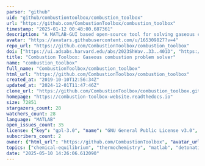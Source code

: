 ```yaml
---
parser: "github"
uid: "github/combustiontoolbox/combustion_toolbox"
url: "https://github.com/CombustionToolbox/combustion_toolbox"
timestamp: "2025-01-12 00:48:00.687361"
description: "A MATLAB-GUI based open-source tool for solving gaseous combustion problems"
avatar: "https://avatars.githubusercontent.com/u/165309827?v=4"
repo_url: "https://github.com/CombustionToolbox/combustion_toolbox"
doi: ["https://ui.adsabs.harvard.edu/abs/2023ShWav..33..401D", "https://ui.adsabs.harvard.edu/abs/2024arXiv240915086C", "https://ui.adsabs.harvard.edu/abs/2024ascl.soft12020C/abstract"]
title: "Combustion Toolbox: Gaseous combustion problem solver"
name: "combustion_toolbox"
full_name: "CombustionToolbox/combustion_toolbox"
html_url: "https://github.com/CombustionToolbox/combustion_toolbox"
created_at: "2019-10-10T12:56:34Z"
updated_at: "2024-12-01T11:47:46Z"
clone_url: "https://github.com/CombustionToolbox/combustion_toolbox.git"
homepage: "https://combustion-toolbox-website.readthedocs.io"
size: 72851
stargazers_count: 28
watchers_count: 28
language: "MATLAB"
open_issues_count: 35
license: {"key": "gpl-3.0", "name": "GNU General Public License v3.0", "spdx_id": "GPL-3.0", "url": "https://api.github.com/licenses/gpl-3.0", "node_id": "MDc6TGljZW5zZTk="}
subscribers_count: 2
owner: {"html_url": "https://github.com/CombustionToolbox", "avatar_url": "https://avatars.githubusercontent.com/u/165309827?v=4", "login": "CombustionToolbox", "type": "Organization"}
topics: ["chemical-equilibrium", "thermochemistry", "matlab", "detonation", "app", "open-source", "shock-waves", "toolbox", "windows", "linux", "macos", "hypersonics", "ionization", "rocket", "dissociation", "thermochemical-code", "combustion", "combustion-toolbox"]
date: "2025-05-10 14:26:06.612090"
---
```

